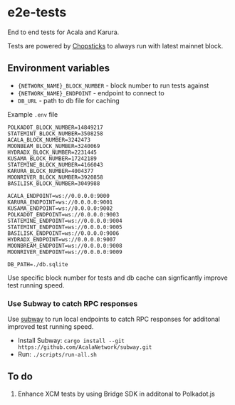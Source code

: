 # e2e-tests

End to end tests for Acala and Karura.

Tests are powered by [Chopsticks](http://github.com/AcalaNetwork/chopsticks) to always run with latest mainnet block.

## Environment variables

- `{NETWORK_NAME}_BLOCK_NUMBER` - block number to run tests against
- `{NETWORK_NAME}_ENDPOINT` - endpoint to connect to
- `DB_URL` - path to db file for caching

Example `.env` file

```
POLKADOT_BLOCK_NUMBER=14849217
STATEMINT_BLOCK_NUMBER=3508258
ACALA_BLOCK_NUMBER=3242473
MOONBEAM_BLOCK_NUMBER=3240069
HYDRADX_BLOCK_NUMBER=2231445
KUSAMA_BLOCK_NUMBER=17242189
STATEMINE_BLOCK_NUMBER=4166043
KARURA_BLOCK_NUMBER=4004377
MOONRIVER_BLOCK_NUMBER=3920858
BASILISK_BLOCK_NUMBER=3049988

ACALA_ENDPOINT=ws://0.0.0.0:9000
KARURA_ENDPOINT=ws://0.0.0.0:9001
KUSAMA_ENDPOINT=ws://0.0.0.0:9002
POLKADOT_ENDPOINT=ws://0.0.0.0:9003
STATEMINE_ENDPOINT=ws://0.0.0.0:9004
STATEMINT_ENDPOINT=ws://0.0.0.0:9005
BASILISK_ENDPOINT=ws://0.0.0.0:9006
HYDRADX_ENDPOINT=ws://0.0.0.0:9007
MOONBREAM_ENDPOINT=ws://0.0.0.0:9008
MOONRIVER_ENDPOINT=ws://0.0.0.0:9009

DB_PATH=./db.sqlite
```

Use specific block number for tests and db cache can signficantly improve test running speed.

### Use Subway to catch RPC responses

Use [subway](http://github.com/AcalaNetwork/subway) to run local endpoints to catch RPC responses for additonal improved test running speed.

- Install Subway: `cargo install --git https://github.com/AcalaNetwork/subway.git`
- Run: `./scripts/run-all.sh`

## To do
1. Enhance XCM tests by using Bridge SDK in additonal to Polkadot.js
